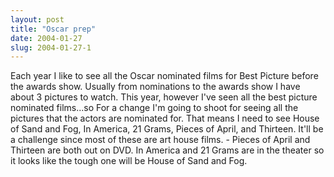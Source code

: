 ```yaml
---
layout: post
title: "Oscar prep"
date: 2004-01-27
slug: 2004-01-27-1
---
```


Each year I like to see all the Oscar nominated films for Best Picture before the awards show.  Usually from nominations to the awards show I have about 3 pictures to watch.  This year, however I&apos;ve seen all the best picture nominated films...so For a change I&apos;m going to shoot for seeing all the pictures that the actors are nominated for.  That means I need to see  House of Sand and Fog, In America, 21 Grams, Pieces of April, and Thirteen.  It&apos;ll be a challenge since most of these are art house films. - Pieces of April and Thirteen are both out on DVD.  In America and 21 Grams are in the theater so it looks like the tough one will be House of Sand and Fog.

